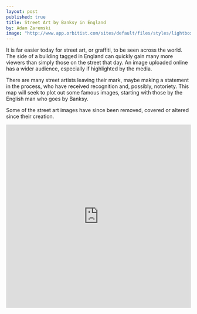 ```yaml
---
layout: post
published: true
title: Street Art by Banksy in England
by: Adam Zaremski
image: "http://www.app.orbitist.com/sites/default/files/styles/lightbox_800/public/images/Banksy-anti-immigration.jpg"
---
```

It is far easier today for street art, or graffiti, to be seen across the world. The side of a building tagged in England can quickly gain many more viewers than simply those on the street that day. An image uploaded online has a wider audience, especially if highlighted by the media.

There are many street artists leaving their mark, maybe making a statement in the process, who have received recognition and, possibly, notoriety. This map will seek to plot out some famous images, starting with those by the English man who goes by Banksy.

Some of the street art images have since been removed, covered or altered since their creation.

<iframe width="100%" height="500px" src="http://app.orbitist.com/embed-dark/227" frameborder="0" allowfullscreen></iframe>